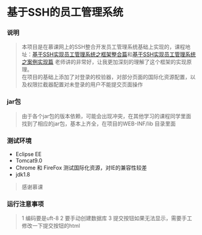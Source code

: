 # 基于SSH的员工管理系统

### 说明

> 本项目是在慕课网上的SSH整合开发员工管理系统基础上实现的，课程地址：[基于SSH实现员工管理系统之框架整合篇](http://www.imooc.com/learn/586)和[基于SSH实现员工管理系统之案例实现篇](http://www.imooc.com/learn/679) 老师讲的非常好，让我更加深刻的理解了这个框架的实现原理。  
> 在项目的基础上添加了对登录的校验器，对部分页面的国际化资源配置，以及权限拦截器配置对未登录的用户不能提交页面操作


### jar包
> 由于各个jar包的版本依赖，可能会出现冲突，在其他学习的课程同学里面找到了相应的jar包，基本上齐全，在项目的WEB-INF/lib 目录里面  

### 测试环境
- Eclipse EE 
- Tomcat9.0
- Chrome 和 FireFox 测试国际化资源，对IE的兼容性较差
- jdk1.8


> 感谢慕课

### 运行注意事项
> 1 编码要是uft-8
> 2 要手动创建数据库
> 3 提交按钮如果无法显示，需要手工修改一下提交按钮的html
